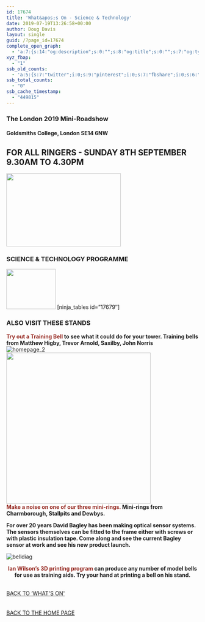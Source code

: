 ```yaml
---
id: 17674
title: 'What&apos;s On - Science & Technology'
date: 2019-07-19T13:26:58+00:00
author: Doug Davis
layout: single
guid: /?page_id=17674
complete_open_graph:
  - 'a:7:{s:14:"og:description";s:0:"";s:8:"og:title";s:0:"";s:7:"og:type";s:0:"";s:12:"twitter:card";s:7:"summary";s:15:"twitter:creator";s:0:"";s:19:"twitter:description";s:0:"";s:8:"og:image";s:0:"";}'
xyz_fbap:
  - "1"
ssb_old_counts:
  - 'a:5:{s:7:"twitter";i:0;s:9:"pinterest";i:0;s:7:"fbshare";i:0;s:6:"reddit";i:0;s:6:"tumblr";N;}'
ssb_total_counts:
  - "0"
ssb_cache_timestamp:
  - "449815"
---
```

### The London 2019 Mini-Roadshow

#### Goldsmiths College, London SE14 6NW

## FOR ALL RINGERS - SUNDAY 8TH SEPTEMBER 9.30AM TO 4.30PM

<img loading="lazy" width="300" height="191" src="https://cccbr.org.uk/wp-content/uploads/2019/05/london2019_logo-300x191.jpg" alt="" srcset="https://cccbr.org.uk/wp-content/uploads/2019/05/london2019_logo-300x191.jpg 300w, https://cccbr.org.uk/wp-content/uploads/2019/05/london2019_logo.jpg 540w" sizes="(max-width: 300px) 100vw, 300px" /> 

### SCIENCE & TECHNOLOGY PROGRAMME

<img loading="lazy" width="129" height="105" src="https://cccbr.org.uk/wp-content/uploads/2019/07/scitech.jpg" alt="" />  
[ninja_tables id=&#8221;17679&#8243;] 

### ALSO VISIT THESE STANDS

**<font color="#95261e">Try out a Training Bell</font> to see what it could do for your tower. Training bells from Matthew Higby, Trevor Arnold, Saxilby, John Norris**  
![homepage_2](https://cccbr.org.uk/wp-content/uploads/elementor/thumbs/homepage_2-oayf00rnfbeudzf3lf3ltc069tc4kr8xfmrlnmbr40.jpg "homepage_2")  
<img loading="lazy" width="378" height="395" src="https://cccbr.org.uk/wp-content/uploads/2019/07/minirings.jpg" alt="" srcset="https://cccbr.org.uk/wp-content/uploads/2019/07/minirings.jpg 378w, https://cccbr.org.uk/wp-content/uploads/2019/07/minirings-287x300.jpg 287w, https://cccbr.org.uk/wp-content/uploads/2019/07/minirings-300x313.jpg 300w" sizes="(max-width: 378px) 100vw, 378px" />  
**<font color="#95261e">Make a noise on one of our three mini-rings.</font> Mini-rings from Charmborough, Stallpits and Dewbys.** 

**For over 20 years David Bagley has been making optical sensor systems. The sensors themselves can be fitted to the frame either with screws or with plastic insulation tape. Come along and see the current Bagley sensor at work and see his new product launch.**

![belldiag](https://cccbr.org.uk/wp-content/uploads/elementor/thumbs/belldiag-ob02jh0j12omqb6nnkh4xiexyu8hyym7ti6y6ufre6.jpg "belldiag") 

<p style="text-align: center;">
  <strong><font color="#95261e">Ian Wilson’s 3D printing program</font> can produce any number of model bells for use as training aids. Try your hand at printing a bell on his stand. </strong>
</p>

<a href="/about/annual-meetings/2019-meeting/mini-roadshow/whats-on" role="button"><br /> BACK TO &#8216;WHAT&apos;S ON&apos;<br /> </a>  
<a href="/about/annual-meetings/2019-meeting/mini-roadshow" role="button"><br /> BACK TO THE HOME PAGE<br /> </a>
